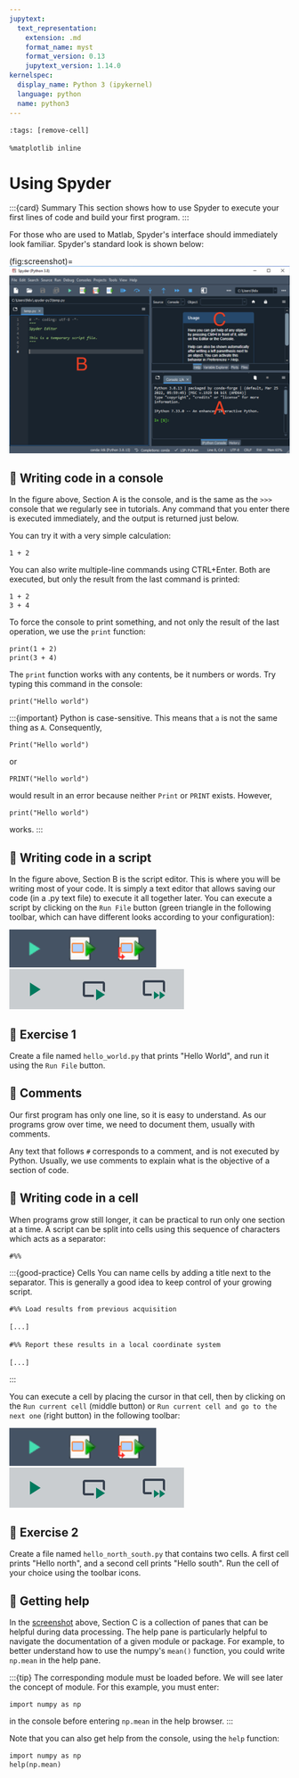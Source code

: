 ```yaml
---
jupytext:
  text_representation:
    extension: .md
    format_name: myst
    format_version: 0.13
    jupytext_version: 1.14.0
kernelspec:
  display_name: Python 3 (ipykernel)
  language: python
  name: python3
---
```


```{code-cell} ipython3
:tags: [remove-cell]

%matplotlib inline
```

# Using Spyder

:::{card} Summary
This section shows how to use Spyder to execute your first lines of code and build your first program.
:::

For those who are used to Matlab, Spyder's interface should immediately look familiar. Spyder's standard look is shown below:

(fig:screenshot)=
![](_static/images/spyder_screenshot.png)


## 📄 Writing code in a console

In the figure above, Section A is the console, and is the same as the `>>>` console that we regularly see in tutorials. Any command that you enter there is executed immediately, and the output is returned just below.

You can try it with a very simple calculation:

```{code-cell} ipython3
1 + 2
```

You can also write multiple-line commands using CTRL+Enter. Both are executed, but only the result from the last command is printed:

```{code-cell} ipython3
1 + 2
3 + 4
```

To force the console to print something, and not only the result of the last operation, we use the `print` function:

```{code-cell} ipython3
print(1 + 2)
print(3 + 4)
```

The `print` function works with any contents, be it numbers or words. Try typing this command in the console:

```{code-cell} ipython3
print("Hello world")
```


:::{important}
Python is case-sensitive. This means that `a` is not the same thing as `A`. Consequently,

```
Print("Hello world")
```

or

```
PRINT("Hello world")
```

would result in an error because neither `Print` or `PRINT` exists. However,

```
print("Hello world")
```

works.
:::

## 📄 Writing code in a script

In the figure above, Section B is the script editor. This is where you will be writing most of your code. It is simply a text editor that allows saving our code (in a .py text file) to execute it all together later. You can execute a script by clicking on the `Run File` button (green triangle in the following toolbar, which can have different looks according to your configuration):

![](_static/images/spyder_run_toolbar.png)
![](_static/images/spyder_run_toolbar_mac.png)

## 💪 Exercise 1
Create a file named `hello_world.py` that prints "Hello World", and run it using the `Run File` button.


## 📄 Comments

Our first program has only one line, so it is easy to understand. As our programs grow over time, we need to document them, usually with comments.

Any text that follows `#` corresponds to a comment, and is not executed by Python. Usually, we use comments to explain what is the objective of a section of code.

## 📄 Writing code in a cell

When programs grow still longer, it can be practical to run only one section at a time. A script can be split into cells using this sequence of characters which acts as a separator:

```
#%%
```

:::{good-practice} Cells
You can name cells by adding a title next to the separator. This is generally a good idea to keep control of your growing script.
```
#%% Load results from previous acquisition

[...]

#%% Report these results in a local coordinate system

[...]

```
:::

You can execute a cell by placing the cursor in that cell, then by clicking on the `Run current cell` (middle button) or `Run current cell and go to the next one` (right button) in the following toolbar:

![](_static/images/spyder_run_toolbar.png)
![](_static/images/spyder_run_toolbar_mac.png)

## 💪 Exercise 2

Create a file named `hello_north_south.py` that contains two cells. A first cell prints "Hello north", and a second cell prints "Hello south". Run the cell of your choice using the toolbar icons.

## 📄 Getting help

In the [screenshot](fig:screenshot) above, Section C is a collection of panes that can be helpful during data processing. The help pane is particularly helpful to navigate the documentation of a given module or package. For example, to better understand how to use the numpy's `mean()` function, you could write `np.mean` in the help pane.

:::{tip}
The corresponding module must be loaded before. We will see later the concept of module. For this example, you must enter:
```
import numpy as np
```
in the console before entering `np.mean` in the help browser.
:::

Note that you can also get help from the console, using the `help` function:

```{code-cell} ipython3
import numpy as np
help(np.mean)
```
